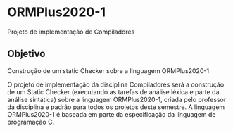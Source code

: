 # ORMPlus2020-1
Projeto de implementação de Compiladores

## Objetivo
Construção de um static Checker sobre a linguagem ORMPlus2020-1

O projeto de implementação da disciplina Compiladores será a construção de um Static Checker (executando as tarefas de análise léxica e parte da análise sintática) sobre a linguagem ORMPlus2020-1, criada pelo professor da disciplina e padrão para todos os projetos deste semestre. A linguagem ORMPlus2020-1 é baseada em parte da especificação da linguagem de programação C.

